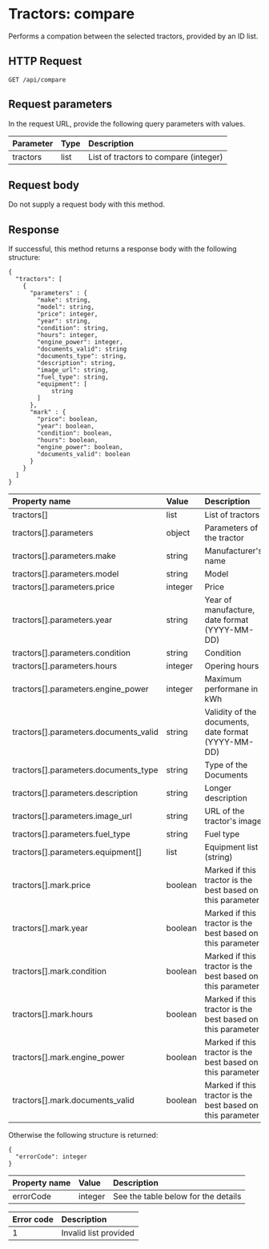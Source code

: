 # Tractors: compare

Performs a compation between the selected tractors, provided by an ID list. 

## HTTP Request

```text
GET /api/compare
```

## Request parameters

In the request URL, provide the following query parameters with values.

| Parameter | Type | Description                           |
|:----------|:-----|:--------------------------------------|
| tractors  | list | List of tractors to compare (integer) |

## Request body

Do not supply a request body with this method.

## Response

If successful, this method returns a response body with the following structure:

```text
{
  "tractors": [
    {
      "parameters" : {
        "make": string,
        "model": string,
        "price": integer,
        "year": string,
        "condition": string,
        "hours": integer,
        "engine_power": integer,
        "documents_valid": string
        "documents_type": string,
        "description": string,
        "image_url": string,
        "fuel_type": string,
        "equipment": [
            string
        ]
      },
      "mark" : {
        "price": boolean,
        "year": boolean,
        "condition": boolean,
        "hours": boolean,
        "engine_power": boolean,
        "documents_valid": boolean
      }
    }
  ]
}
```

| Property name                         | Value   | Description                                                |
|:--------------------------------------|:--------|:-----------------------------------------------------------|
| tractors[]                            | list    | List of tractors                                           |
| tractors[].parameters                 | object  | Parameters of the tractor                                  |
| tractors[].parameters.make            | string  | Manufacturer's name                                        |
| tractors[].parameters.model           | string  | Model                                                      |
| tractors[].parameters.price           | integer | Price                                                      |
| tractors[].parameters.year            | string  | Year of manufacture, date format (YYYY-MM-DD)              |
| tractors[].parameters.condition       | string  | Condition                                                  |
| tractors[].parameters.hours           | integer | Opering hours                                              |
| tractors[].parameters.engine_power    | integer | Maximum performane in kWh                                  |
| tractors[].parameters.documents_valid | string  | Validity of the documents, date format (YYYY-MM-DD)        |
| tractors[].parameters.documents_type  | string  | Type of the Documents                                      |
| tractors[].parameters.description     | string  | Longer description                                         |
| tractors[].parameters.image_url       | string  | URL of the tractor's image                                 |
| tractors[].parameters.fuel_type       | string  | Fuel type                                                  |
| tractors[].parameters.equipment[]     | list    | Equipment list (string)                                    |
| tractors[].mark.price                 | boolean | Marked if this tractor is the best based on this parameter |
| tractors[].mark.year                  | boolean | Marked if this tractor is the best based on this parameter |
| tractors[].mark.condition             | boolean | Marked if this tractor is the best based on this parameter |
| tractors[].mark.hours                 | boolean | Marked if this tractor is the best based on this parameter |
| tractors[].mark.engine_power          | boolean | Marked if this tractor is the best based on this parameter |
| tractors[].mark.documents_valid       | boolean | Marked if this tractor is the best based on this parameter |

Otherwise the following structure is returned:

```text
{
  "errorCode": integer
}
```

| Property name | Value   | Description                         |
|:--------------|:--------|:------------------------------------|
| errorCode     | integer | See the table below for the details |

| Error code | Description           |
|:-----------|:----------------------|
| 1          | Invalid list provided |
